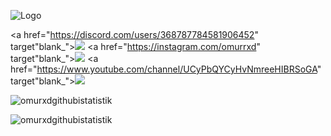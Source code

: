    ![Logo](https://wallpapercave.com/wp/wp8650343.jpg)
<p align="center">
    
  <a href="https://discord.com/users/368787784581906452" target"blank_"><img src="https://img.shields.io/badge/discord%20-7289DA.svg?&style=for-the-badge&logo=discord&logoColor=white"></a>
  <a href="https://instagram.com/omurrxd" target"blank_"><img src="https://img.shields.io/badge/INSTAGRAM%20-DC3175.svg?&style=for-the-badge&logo=instagram&logoColor=white"></a>
 <a href="https://www.youtube.com/channel/UCyPbQYCyHvNmreeHIBRSoGA" target"blank_"><img src="https://img.shields.io/badge/YOUTUBE%20-191717.svg?&style=for-the-badge&logo=youtube&logoColor=white"></a>
</p>



   <p><img align="center" src="https://github-readme-stats.vercel.app/api?username=Omurxd&show_icons=true&theme=radical" alt="omurxdgithubistatistik" /></p>

   <p><img align="center" src="https://github-readme-streak-stats.herokuapp.com/?user=Omurxd&theme=radical" alt="omurxdgithubistatistik" /></p> 

